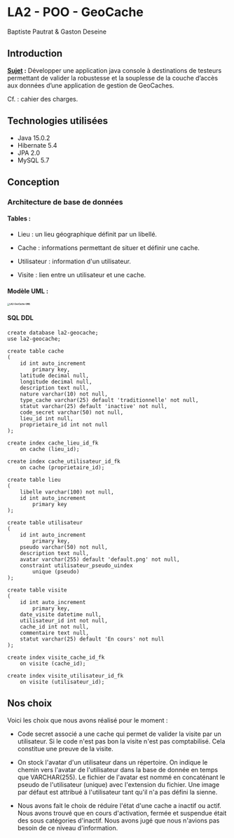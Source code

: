 # LA2 - POO - GeoCache

Baptiste Pautrat & Gaston Deseine



## Introduction



**<u>Sujet</u>  :** Développer une application java console à destinations de testeurs permettant de valider la robustesse et la souplesse de la couche d’accès aux données d’une application de gestion de GeoCaches.

Cf. : cahier des charges.



## Technologies utilisées

- Java 15.0.2
- Hibernate 5.4
- JPA 2.0
- MySQL 5.7



## Conception



### Architecture de base de données

#### Tables :

- Lieu : un lieu géographique définit par un libellé.

- Cache : informations permettant de situer et définir une cache.

- Utilisateur : information d'un utilisateur.

- Visite : lien entre un utilisateur et une cache.

  

#### Modèle UML :

#### <img src="C:\Users\gasto\Downloads\LA2-GeoCache-UML.png" alt="LA2-GeoCache-UML" style="zoom: 33%;" />

#### SQL DDL

```mysql
create database la2-geocache;
use la2-geocache;

create table cache
(
	id int auto_increment
		primary key,
	latitude decimal null,
	longitude decimal null,
	description text null,
	nature varchar(10) not null,
	type_cache varchar(25) default 'traditionnelle' not null,
	statut varchar(25) default 'inactive' not null,
	code_secret varchar(50) not null,
	lieu_id int null,
	proprietaire_id int not null
);

create index cache_lieu_id_fk
	on cache (lieu_id);

create index cache_utilisateur_id_fk
	on cache (proprietaire_id);

create table lieu
(
	libelle varchar(100) not null,
	id int auto_increment
		primary key
);

create table utilisateur
(
	id int auto_increment
		primary key,
	pseudo varchar(50) not null,
	description text null,
	avatar varchar(255) default 'default.png' not null,
	constraint utilisateur_pseudo_uindex
		unique (pseudo)
);

create table visite
(
	id int auto_increment
		primary key,
	date_visite datetime null,
	utilisateur_id int not null,
	cache_id int not null,
	commentaire text null,
	statut varchar(25) default 'En cours' not null
);

create index visite_cache_id_fk
	on visite (cache_id);

create index visite_utilisateur_id_fk
	on visite (utilisateur_id);

```



## Nos choix

Voici les choix que nous avons réalisé pour le moment : 



- Code secret associé a une cache qui permet de valider la visite par un utilisateur. Si le code n'est pas bon la visite n'est pas comptabilisé. Cela constitue une preuve de la visite.



- On stock l'avatar d'un utilisateur dans un répertoire. On indique le chemin vers l'avatar de l'utilisateur dans la base de donnée en temps que VARCHAR(255). Le fichier de l'avatar est nommé en concaténant le pseudo de l'utilisateur (unique) avec l'extension du fichier. Une image par défaut est attribué à l'utilisateur tant qu'il n'a pas défini la sienne.

 

- Nous avons fait le choix de réduire l'état d'une cache a inactif ou actif. Nous avons trouvé que en cours d'activation, fermée et suspendue était des sous catégories d'inactif. Nous avons jugé que nous n'avions pas besoin de ce niveau d'information.